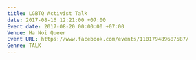 ```yaml
---
title: LGBTQ Activist Talk
date: 2017-08-16 12:21:00 +07:00
Event date: 2017-08-20 00:00:00 +07:00
Venue: Ha Noi Queer
Event URL: https://www.facebook.com/events/110179489687587/
Genre: TALK
---
```


